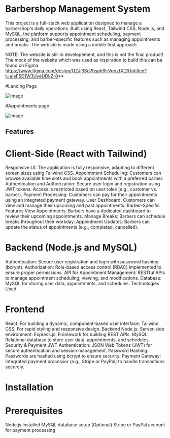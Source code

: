 # Barbershop Management System
This project is a full-stack web application designed to manage a barbershop's daily operations. Built using React, Tailwind CSS, Node.js, and MySQL, the platform supports appointment scheduling, payment processing, and barber-specific features such as managing appointments and breaks. The website is made using a mobile first approach

NOTE!
The website is still in developement, and this is not the final product!
The mock of the website which was used as inspiration to build this can be found on Figma
https://www.figma.com/design/UZJj3Sd7hsph9irVqgzfXD/Untitled?t=ejeF5D1W3UyeUDkZ-0**

#Landing Page

![image](https://github.com/user-attachments/assets/ddfeec1f-9a56-46b9-9f6f-05ac22f1b569)

#Appointments page

![image](https://github.com/user-attachments/assets/3e19fc35-821a-4bb8-936d-7f4d2de8a3e3)



## Features
# Client-Side (React with Tailwind)
Responsive UI: The application is fully responsive, adapting to different screen sizes using Tailwind CSS.
Appointment Scheduling: Customers can browse available time slots and book appointments with a preferred barber.
Authentication and Authorization: Secure user login and registration using JWT tokens. Access is restricted based on user roles (e.g., customer vs. barber).
Payment Processing: Customers can pay for their appointments using an integrated payment gateway.
User Dashboard: Customers can view and manage their upcoming and past appointments.
Barber-Specific Features
View Appointments: Barbers have a dedicated dashboard to review their upcoming appointments.
Manage Breaks: Barbers can schedule breaks throughout their workday.
Appointment Updates: Barbers can update the status of appointments (e.g., completed, cancelled).
# Backend (Node.js and MySQL)
Authentication: Secure user registration and login with password hashing (bcrypt).
Authorization: Role-based access control (RBAC) implemented to ensure proper permissions.
API for Appointment Management: RESTful APIs to manage appointment scheduling, viewing, and modifications.
Database: MySQL for storing user data, appointments, and schedules.
Technologies Used
# Frontend
React: For building a dynamic, component-based user interface.
Tailwind CSS: For rapid styling and responsive design.
Backend
Node.js: Server-side environment.
Express.js: Framework for building REST APIs.
MySQL: Relational database to store user data, appointments, and schedules.
Security & Payment
JWT Authentication: JSON Web Tokens (JWT) for secure authentication and session management.
Password Hashing: Passwords are hashed using bcrypt to ensure security.
Payment Gateway: Integrated payment processor (e.g., Stripe or PayPal) to handle transactions securely.
# Installation
# Prerequisites
Node.js installed
MySQL database setup
(Optional) Stripe or PayPal account for payment processing






